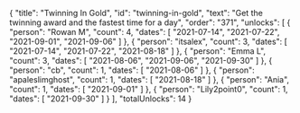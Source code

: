 {
  "title": "Twinning In Gold",
  "id": "twinning-in-gold",
  "text": "Get the twinning award and the fastest time for a day",
  "order": "371",
  "unlocks": [
    {
      "person": "Rowan M",
      "count": 4,
      "dates": [
        "2021-07-14",
        "2021-07-22",
        "2021-09-01",
        "2021-09-06"
      ]
    },
    {
      "person": "itsalex",
      "count": 3,
      "dates": [
        "2021-07-14",
        "2021-07-22",
        "2021-08-18"
      ]
    },
    {
      "person": "Emma L",
      "count": 3,
      "dates": [
        "2021-08-06",
        "2021-09-06",
        "2021-09-30"
      ]
    },
    {
      "person": "cb",
      "count": 1,
      "dates": [
        "2021-08-06"
      ]
    },
    {
      "person": "apaleslimghost",
      "count": 1,
      "dates": [
        "2021-08-18"
      ]
    },
    {
      "person": "Ania",
      "count": 1,
      "dates": [
        "2021-09-01"
      ]
    },
    {
      "person": "Lily2point0",
      "count": 1,
      "dates": [
        "2021-09-30"
      ]
    }
  ],
  "totalUnlocks": 14
}